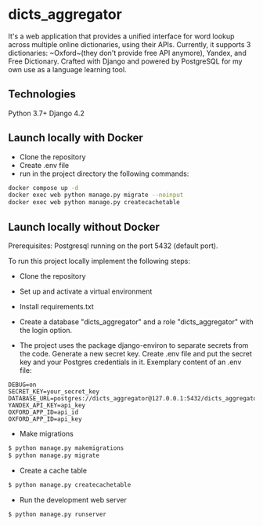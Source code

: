 # dicts_aggregator

It's a web application that provides a unified interface for word lookup across multiple online dictionaries, using their APIs. Currently, it supports 3 dictionaries: ~Oxford~(they don't provide free API anymore), Yandex, and Free Dictionary. Crafted with Django and powered by PostgreSQL for my own use as a language learning tool.

## Technologies
Python 3.7+
Django 4.2


## Launch locally with Docker
* Clone the repository
* Create .env file
* run in the project directory the following commands:
```bash
docker compose up -d 
docker exec web python manage.py migrate --noinput
docker exec web python manage.py createcachetable
```
## Launch locally without Docker
Prerequisites: Postgresql running on the port 5432 (default port).

To run this project locally implement the following steps:

* Clone the repository

* Set up and activate a virtual environment

* Install requirements.txt

* Create a database "dicts_aggregator" and a role "dicts_aggregator" with the login option.

* The project uses the package django-environ to separate secrets from the code. Generate a new secret key. Create .env file and put the secret key and your Postgres credentials in it. Exemplary content of an .env file:
```
DEBUG=on
SECRET_KEY=your_secret_key
DATABASE_URL=postgres://dicts_aggregator@127.0.0.1:5432/dicts_aggregator
YANDEX_API_KEY=api_key
OXFORD_APP_ID=api_id
OXFORD_APP_ID=api_key
```

* Make migrations
```bash
$ python manage.py makemigrations
$ python manage.py migrate
```
* Create a cache table
```bash
$ python manage.py createcachetable
```
* Run the development web server
```
$ python manage.py runserver
```
